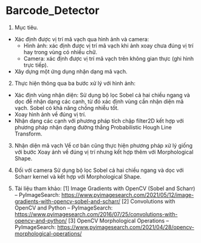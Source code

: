 # Barcode_Detector
1. Mục tiêu.
- Xác định được vị trí mã vạch qua hình ảnh và camera:
  + Hình ảnh: xác định được vị trí mã vạch khi ảnh xoay chưa đúng vị trí hay trong vùng có nhiều chữ.
  + Camera: xác định được vị trí mã vạch trên không gian thực (ghi hình trực tiếp).
- Xây dựng một ứng dụng nhận dạng mã vạch.

2. Thực hiện thông qua ba bước xử lý với hình ảnh:
- Xác định vùng nhận diện: Sử dụng bộ lọc Sobel cả hai chiều ngang và dọc để nhận dạng các cạnh, từ đó xác định vùng cần nhận diện mã vạch. Sobel có khả năng chống nhiễu tốt.
- Xoay hình ảnh về đúng vị trí.
- Nhận dạng các cạnh với phương pháp tích chập filter2D kết hợp với phương pháp nhận dạng đường thẳng Probabilistic Hough Line Transform.

3. Nhận diện mã vạch
Về cơ bản cũng thực hiện phương pháp xử lý giống với bước Xoay ảnh về đúng vị trí nhưng kết hợp thêm với Morphological Shape.

4. Đối với camera
Sử dụng bộ lọc Sobel cả hai chiều ngang và dọc với Scharr kernel và kết hợp với Morphological Shape. 

5. Tài liệu tham khảo:
[1] Image Gradients with OpenCV (Sobel and Scharr) – PyImageSearch: https://www.pyimagesearch.com/2021/05/12/image-gradients-with-opencv-sobel-and-scharr/
[2] Convolutions with OpenCV and Python – PyImageSearch: https://www.pyimagesearch.com/2016/07/25/convolutions-with-opencv-and-python/
[3] OpenCV Morphological Operations – PyImageSearch: https://www.pyimagesearch.com/2021/04/28/opencv-morphological-operations/
